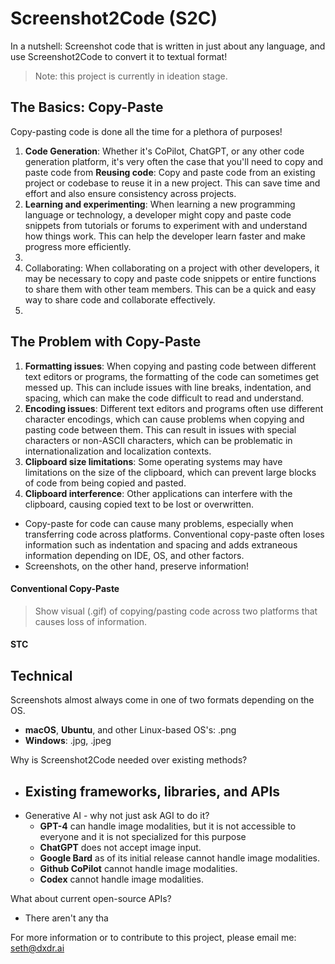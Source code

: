 # Screenshot2Code (S2C)

In a nutshell: Screenshot code that is written in just about any language, and use Screenshot2Code to convert it to textual format!  
> Note: this project is currently in ideation stage.

## The Basics: Copy-Paste
Copy-pasting code is done all the time for a plethora of purposes!
1. **Code Generation**: Whether it's CoPilot, ChatGPT, or any other code generation platform, it's very often the case that you'll need to copy and paste code from 
**Reusing code**: Copy and paste code from an existing project or codebase to reuse it in a new project. This can save time and effort and also ensure consistency across projects.
2. **Learning and experimenting**: When learning a new programming language or technology, a developer might copy and paste code snippets from tutorials or forums to experiment with and understand how things work. This can help the developer learn faster and make progress more efficiently.
3. 
4. Collaborating: When collaborating on a project with other developers, it may be necessary to copy and paste code snippets or entire functions to share them with other team members. This can be a quick and easy way to share code and collaborate effectively.
5. 

## The Problem with Copy-Paste
1. **Formatting issues**: When copying and pasting code between different text editors or programs, the formatting of the code can sometimes get messed up. This can include issues with line breaks, indentation, and spacing, which can make the code difficult to read and understand.
2. **Encoding issues**: Different text editors and programs often use different character encodings, which can cause problems when copying and pasting code between them. This can result in issues with special characters or non-ASCII characters, which can be problematic in internationalization and localization contexts.
3. **Clipboard size limitations**: Some operating systems may have limitations on the size of the clipboard, which can prevent large blocks of code from being copied and pasted.
4. **Clipboard interference**: Other applications can interfere with the clipboard, causing copied text to be lost or overwritten.

- Copy-paste for code can cause many problems, especially when transferring code across platforms. Conventional copy-paste often loses information such as indentation and spacing and adds extraneous information depending on IDE, OS, and other factors. 
- Screenshots, on the other hand, preserve information!


#### Conventional Copy-Paste
> Show visual (.gif) of copying/pasting code across two platforms that causes loss of information.

#### STC








## Technical
Screenshots almost always come in one of two formats depending on the OS.
- **macOS**, **Ubuntu**, and other Linux-based OS's: .png
- **Windows**: .jpg, .jpeg





Why is Screenshot2Code needed over existing methods?
- Existing frameworks, libraries, and APIs
  - 
- Generative AI - why not just ask AGI to do it?
  - **GPT-4** can handle image modalities, but it is not accessible to everyone and it is not specialized for this purpose
  - **ChatGPT** does not accept image input.
  - **Google Bard** as of its initial release cannot handle image modalities.
  - **Github CoPilot** cannot handle image modalities.
  - **Codex** cannot handle image modalities.

What about current open-source APIs?
- There aren't any tha


For more information or to contribute to this project, please email me: seth@dxdr.ai
